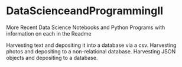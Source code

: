 # DataScienceandProgrammingII
More Recent Data Science Notebooks and Python Programs with information on each in the Readme

Harvesting text and depositing it into a database via a csv.
Harvesting photos and depositing to a non-relational database.
Harvesting JSON objects and depositing to a database.
